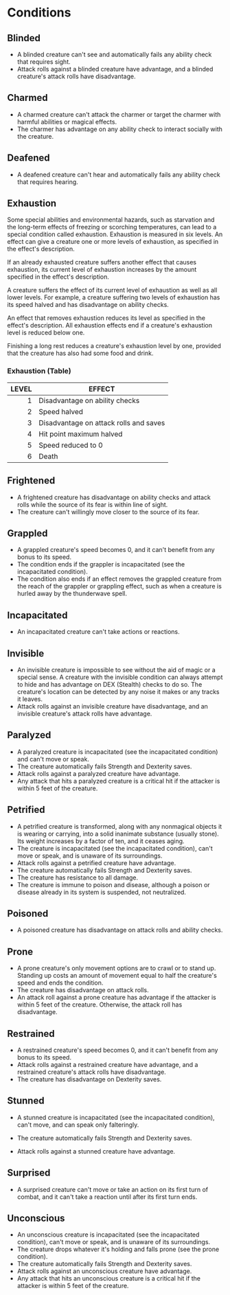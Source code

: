 # Conditions

## Blinded

- A blinded creature can't see and automatically fails any ability check that requires sight.
- Attack rolls against a blinded creature have advantage, and a blinded creature's attack rolls have disadvantage.

## Charmed

- A charmed creature can't attack the charmer or target the charmer with harmful abilities or magical effects.
- The charmer has advantage on any ability check to interact socially with the creature.

## Deafened

- A deafened creature can't hear and automatically fails any ability check that requires hearing.

## Exhaustion

Some special abilities and environmental hazards, such as starvation and the long-term effects of freezing or scorching temperatures, can lead to a special condition called exhaustion. Exhaustion is measured in six levels. An effect can give a creature one or more levels of exhaustion, as specified in the effect's description.

If an already exhausted creature suffers another effect that causes exhaustion, its current level of exhaustion increases by the amount specified in the effect's description.

A creature suffers the effect of its current level of exhaustion as well as all lower levels. For example, a creature suffering two levels of exhaustion has its speed halved and has disadvantage on ability checks.

An effect that removes exhaustion reduces its level as specified in the effect's description. All exhaustion effects end if a creature's exhaustion level is reduced below one.

Finishing a long rest reduces a creature's exhaustion level by one, provided that the creature has also had some food and drink.

### Exhaustion (Table)

| LEVEL | EFFECT                                 |
| ----: | -------------------------------------- |
|     1 | Disadvantage on ability checks         |
|     2 | Speed halved                           |
|     3 | Disadvantage on attack rolls and saves |
|     4 | Hit point maximum halved               |
|     5 | Speed reduced to 0                     |
|     6 | Death                                  |

## Frightened

- A frightened creature has disadvantage on ability checks and attack rolls while the source of its fear is within line of sight.
- The creature can't willingly move closer to the source of its fear.

## Grappled

- A grappled creature's speed becomes 0, and it can't benefit from any bonus to its speed.
- The condition ends if the grappler is incapacitated (see the incapacitated condition).
- The condition also ends if an effect removes the grappled creature from the reach of the grappler or grappling effect, such as when a creature is hurled away by the thunderwave spell.

## Incapacitated

- An incapacitated creature can't take actions or reactions.

## Invisible

- An invisible creature is impossible to see without the aid of magic or a special sense. A creature with the invisible condition can always attempt to hide and has advantage on DEX (Stealth) checks to do so. The creature's location can be detected by any noise it makes or any tracks it leaves.
- Attack rolls against an invisible creature have disadvantage, and an invisible creature's attack rolls have advantage.

## Paralyzed

- A paralyzed creature is incapacitated (see the incapacitated condition) and can't move or speak.
- The creature automatically fails Strength and Dexterity saves.
- Attack rolls against a paralyzed creature have advantage.
- Any attack that hits a paralyzed creature is a critical hit if the attacker is within 5 feet of the creature.

## Petrified

- A petrified creature is transformed, along with any nonmagical objects it is wearing or carrying, into a solid inanimate substance (usually stone). Its weight increases by a factor of ten, and it ceases aging.
- The creature is incapacitated (see the incapacitated condition), can't move or speak, and is unaware of its surroundings.
- Attack rolls against a petrified creature have advantage.
- The creature automatically fails Strength and Dexterity saves.
- The creature has resistance to all damage.
- The creature is immune to poison and disease, although a poison or disease already in its system is suspended, not neutralized.

## Poisoned

- A poisoned creature has disadvantage on attack rolls and ability checks.

## Prone

- A prone creature's only movement options are to crawl or to stand up. Standing up costs an amount of movement equal to half the creature's speed and ends the condition.
- The creature has disadvantage on attack rolls.
- An attack roll against a prone creature has advantage if the attacker is within 5 feet of the creature. Otherwise, the attack roll has disadvantage.

## Restrained

- A restrained creature's speed becomes 0, and it can't benefit from any bonus to its speed.
- Attack rolls against a restrained creature have advantage, and a restrained creature's attack rolls have disadvantage.
- The creature has disadvantage on Dexterity saves.

## Stunned

- A stunned creature is incapacitated (see the incapacitated condition), can't move, and can speak only falteringly.

- The creature automatically fails Strength and Dexterity saves.
- Attack rolls against a stunned creature have advantage.

## Surprised

- A surprised creature can't move or take an action on its first turn of combat, and it can't take a reaction until after its first turn ends.

## Unconscious

- An unconscious creature is incapacitated (see the incapacitated condition), can't move or speak, and is unaware of its surroundings.
- The creature drops whatever it's holding and falls prone (see the prone condition).
- The creature automatically fails Strength and Dexterity saves.
- Attack rolls against an unconscious creature have advantage.
- Any attack that hits an unconscious creature is a critical hit if the attacker is within 5 feet of the creature.
